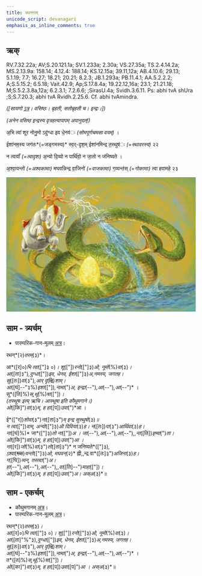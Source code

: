 ```yaml
---
title: रथन्तरम्  
unicode_script: devanagari  
emphasis_as_inline_comments: true
---   
```


## ऋक्

RV.7.32.22a; AV;S.20.121.1a; SV.1.233a; 2.30a; VS.27.35a; TS.2.4.14.2a; MS.2.13.9a: 158.14; 4.12.4: 188.14; KS.12.15a; 39.11,12a; AB.4.10.6; 29.13; 5.1.19; 7.7; 16.27; 18.21; 20.21; 8.2.3; JB.1.293a; PB.11.4.1; AA.5.2.2.2; A;S.5.15.2; 6.5.18; Vait.42.9; Ap;S.17.8.4a; 19.22.12,16a; 23.1; 21.21.18; M;S.5.2.3.8a,12a; 6.2.3.1; 7.2.6.6; ;SirasU.4a; Svidh.3.6.11. Ps: abhi tvA shUra ;S;S.7.20.3; abhi tvA Rvidh.2.25.6. Cf. abhi tvAmindra.

*([सायणो [ऽत्र](https://archive.org/stream/RgVedaWithSayanasCommentaryPart3/rv_sayanabhasya_part3#page/n438/mode/1up&sa=D&ust=1542425956195000)। वसिष्ठः। बृहती, सतोबृहती च। इन्द्रः।])*

*(अनेन वसिष्ठ इन्द्रस्य वृत्रहत्यापापम् अपानुदत्!)*

अ॒भि त्वा॑ शूर नोनु॒मो ऽदु॑ग्धा इव धे॒नव॑ः *(सोमपूर्णचमसा वयम्)* ।

ईशा॑नम॒स्य जग॑तः*(=जङ्गमस्य)* स्व॒र्-दृश॒म् ईशा॑नमिन्द्र त॒स्थुष॑ः *(=स्थावरस्य)* २२

न त्वावाँ॑ *(=त्वादृशः)* अ॒न्यो दि॒व्यो न पार्थि॑वो॒ न जा॒तो न ज॑निष्यते ।

अ॒श्वा॒यन्तो॑ *(=अश्वकामाः)* मघवन्निन्द्र वा॒जिनो॑ *(=वाजकामाः)* ग॒व्यन्त॑स् *(=गोकामाः)* त्वा हवामहे २३

![](../images/Indra-kills-vRtra-snake-with-vajra.jpg)


## साम - त्र्यर्चम्

- पारम्परिक-गान-मूलम् [अत्र](https://archive.org/stream/sAmaveda-jaiminIya-paravastu-paramparA-docs/AASHEERVACHANA%20SAAMAANI#page/n3/mode/1up)। 
<div class="audioEmbed"  caption="रामानुजार्यः 1974 " src="https://archive
.org/download/jaiminIya-sAma-gAna-paravastu-tradition-rAmAnuja/rathantaram.mp3"></div>
<div class="audioEmbed"  caption="गोपालार्यः 2015  " src="https://archive
.org/download/jaiminIya-sAma-gAna-paravastu-tradition-gopAla-2015/rathantaram.mp3"></div>
<div class="audioEmbed"  caption="गोपालपवनयोर् अनुवचनम् 2015 1x" src="https://archive
.org/download/jaiminIya-sAma-gAna-paravastu-tradition-anuvachanam-gopAla-pavana-2015/rathantaram.mp3"></div>
<div class="audioEmbed"  caption="गोपालपवनयोर् अनुवचनम् 2015 1.5x" src="https://archive
.org/download/jaiminIya-sAma-gAna-paravastu-tradition-anuvachanam-gopAla-pavana-2015-150p-speed/rathantaram.mp3"></div>

रथन्*(२)*तरम्*(३)*।

आ*([र]०)*भि त्वा*(["]३ ०)*। शू*(["])*रनो*(["]३)*ओ, नूमो*(%)*वा*(३)*।  
आ*([ता]३")*,दुग्धा*(["])*इव, धेनव, ईशा*(["]३)*अ,नमस्य, जगतह।  
सु*([तः])*वा*(३")*,आर् दृ*(~~द्रि~~)*शाम्।  
आ*([घं]--"३%)*इशा*(["])*,नामा*(")*अ,  इन्द्रा*(--")*,आ*(--")*,आ*(--")* ।  
सू*([ति]%)*स्,थू*(%)*षा*(["])*।  
*(तस्थूषः इत्य् ऋचि। आस्थूषा इति कौथुमगाने।)*  
ओ*([कि]")*वा*(३)*म्, ह हा*([प])*उवा*(")*आ ।  

ई*(["र])*शोवा*(३")*ना*([ता]३")*म् इन्द्र सुस्थुषो*(३)*॥  
न त्वा*(["])*वाम्, अन्यो*(["]३)*ऒ दिविया*(३)*ह।  न*([तः])*पा*(३")*आर्थिवा*(३)*ह।  
ना*([घं]%)* जा*(["]३)*तो ना*(["])*अ । जा*(--")*,आ*(--")*,आ*(--")*,,ना*([ति])*इष्या*(")*ता।  
ओ*([कि]")*वा*(३)*म्, ह हा*([प])*उवा*(")*आ ।  
ना*([र])*जो*(%)*वा*(३")*तो*([ता]३")* न जनिष्यते*(["]३)*,  
ऽश्वा*(~~श्व्या~~)*यन्तो*(["]३)*ओ, मघवन्*(२)* ह्नी,,न्द्र वा*([तः]३")*अजिना*(३)*ह।  
ग*([घि])*व्यन्, तस्त्वा*(")*अ।  
हा*(--")*,आ*(--")*,आ*(--")*,,वा*([ति]--")*माहा*(["])*।  
ओ*([कि]")*वा*(३)*म्, ह हा*([प])*उवा*(")*अ। अस्अ*(३)*॥

## साम - एकर्चम्
- कौथुमगानम् [अत्र](https://archive.org/details/SamaVedaSanhitaWithSayanabhashyaVolume1SatyavrataSamasrami1874bis/page/n533)।
- पारम्परिक-गान-मूलम् [अत्र](https://archive.org/stream/sAmaveda-jaiminIya-paravastu-paramparA-docs/UDAKA%20SAANTHI%20SAAMAANI#page/n2/mode/1up)। 
<div class="audioEmbed"  caption="रामानुजार्यः 1974 " src="https://archive
.org/download/jaiminIya-sAma-gAna-paravastu-tradition-rAmAnuja/rathantaram-1Rk.mp3"></div>
<div class="audioEmbed"  caption="गोपालार्यः 2015  " src="https://archive
.org/download/jaiminIya-sAma-gAna-paravastu-tradition-gopAla-2015/rathantaram-short-with-error.mp3"></div>
<div class="audioEmbed"  caption="गोपाल-विश्वासयोर् अनुवचनम् 2018 1x" src="https://archive
.org/download/jaiminIya-sAma-gAna-paravastu-tradition-anuvachanam-gopAla-vishvAsa-2018/rathantaram-1rk.mp3"></div>
<div class="audioEmbed"  caption="गोपाल-विश्वासयोर् अनुवचनम् 2018 1.5x" src="https://archive
.org/download/jaiminIya-sAma-gAna-paravastu-tradition-anuvachanam-gopAla-vishvAsa-2018-150p-speed/rathantaram-1rk.mp3"></div>

रथन्*(२)*तरम्*(३)*।  
आ*([र]०)*भि त्वा*(["]३ ०)*। शू*(["])*रनो*(["]३)*ओ, नूमो*(%)*वा*(३)*।  
आ*([ता]"%"३)*,दुग्धा*(["])*इव, धेनव, ईशा*(["]३)*अ,नमस्य, जगतह।  
सु*([तः])*वा*(३")*,आर् दृ*(~~द्रि~~)*शाम्।  
आ*([घं]--"३%)*इशा*(["])*,नामा*(")*अ,  इन्द्रा*(--")*,आ*(--")*,आ*(--")* ।  
त*([त]%)*स्,थू*(%)*षा*(["])*।  
ओ*([का]")*वा*(३)*म्, ह हा*([प])*उवा*([प]")*आ । अस्अ*(३)*॥